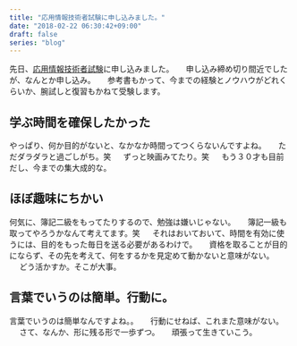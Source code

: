 ```yaml
---
title: "応用情報技術者試験に申し込みました。"
date: "2018-02-22 06:30:42+09:00"
draft: false
series: "blog"
---
```

先日、<a href="https://www.jitec.ipa.go.jp/1_11seido/ap.html" rel="noopener noreferrer" target="_blank">応用情報技術者試験</a>に申し込みました。
　
申し込み締め切り間近でしたが、なんとか申し込み。
　
参考書もかって、今までの経験とノウハウがどれくらいか、腕試しと復習もかねて受験します。
　
<h2>学ぶ時間を確保したかった</h2>

やっぱり、何か目的がないと、なかなか時間ってつくらないんですよね。
　
ただダラダラと過ごしがち。笑
　
ずっと映画みてたり。笑
　
もう３０才も目前だし、今までの集大成的な。
　
<h2>ほぼ趣味にちかい</h2>

何気に、簿記二級をもってたりするので、勉強は嫌いじゃない。
　
簿記一級も取ってやろうかなんて考えてます。笑
　
それはおいておいて、時間を有効に使うには、目的をもった毎日を送る必要があるわけで。
　
資格を取ることが目的にならず、その先を考えて、何をするかを見定めて動かないと意味がない。
　
どう活かすか。そこが大事。
　
<h2>言葉でいうのは簡単。行動に。</h2>

言葉でいうのは簡単なんですよね。。
　
行動にせねば、これまた意味がない。
　
さて、なんか、形に残る形で一歩ずつ。
　
頑張って生きていこう。
